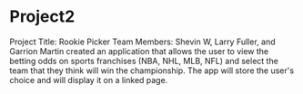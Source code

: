 # Project2
Project Title: Rookie Picker
Team Members: Shevin W, Larry Fuller, and Garrion Martin created an application that allows the user to view the betting odds on sports franchises (NBA, NHL, MLB, NFL) and select the team that they think will win the championship. The app will store the user's choice and will display it on a linked page.
